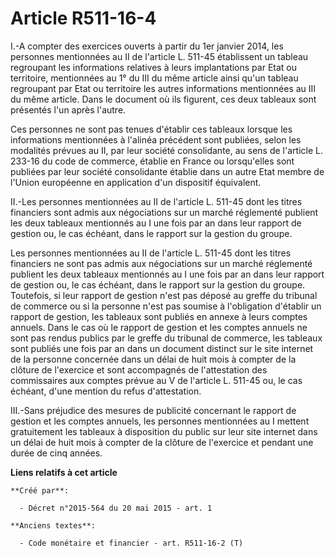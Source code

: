# Article R511-16-4

I.-A compter des exercices ouverts à partir du 1er janvier 2014, les personnes mentionnées au II de l'article L. 511-45
établissent un tableau regroupant les informations relatives à leurs implantations par Etat ou territoire, mentionnées au 1°
du III du même article ainsi qu'un tableau regroupant par Etat ou territoire les autres informations mentionnées au III du
même article. Dans le document où ils figurent, ces deux tableaux sont présentés l'un après l'autre. 

Ces personnes ne sont pas tenues d'établir ces tableaux lorsque les informations mentionnées à l'alinéa précédent sont
publiées, selon les modalités prévues au II, par leur société consolidante, au sens de l'article L. 233-16 du code de
commerce, établie en France ou lorsqu'elles sont publiées par leur société consolidante établie dans un autre Etat membre de
l'Union européenne en application d'un dispositif équivalent. 

II.-Les personnes mentionnées au II de l'article L. 511-45 dont les titres financiers sont admis aux négociations sur un
marché réglementé publient les deux tableaux mentionnés au I une fois par an dans leur rapport de gestion ou, le cas échéant,
dans le rapport sur la gestion du groupe. 

Les personnes mentionnées au II de l'article L. 511-45 dont les titres financiers ne sont pas admis aux négociations sur un
marché réglementé publient les deux tableaux mentionnés au I une fois par an dans leur rapport de gestion ou, le cas échéant,
dans le rapport sur la gestion du groupe. Toutefois, si leur rapport de gestion n'est pas déposé au greffe du tribunal de
commerce ou si la personne n'est pas soumise à l'obligation d'établir un rapport de gestion, les tableaux sont publiés en
annexe à leurs comptes annuels. Dans le cas où le rapport de gestion et les comptes annuels ne sont pas rendus publics par le
greffe du tribunal de commerce, les tableaux sont publiés une fois par an dans un document distinct sur le site internet de
la personne concernée dans un délai de huit mois à compter de la clôture de l'exercice et sont accompagnés de l'attestation
des commissaires aux comptes prévue au V de l'article L. 511-45 ou, le cas échéant, d'une mention du refus d'attestation. 

III.-Sans préjudice des mesures de publicité concernant le rapport de gestion et les comptes annuels, les personnes
mentionnées au I mettent gratuitement les tableaux à disposition du public sur leur site internet dans un délai de huit mois
à compter de la clôture de l'exercice et pendant une durée de cinq années.

**Liens relatifs à cet article**

	**Créé par**:

	  - Décret n°2015-564 du 20 mai 2015 - art. 1

	**Anciens textes**:

	  - Code monétaire et financier - art. R511-16-2 (T)
